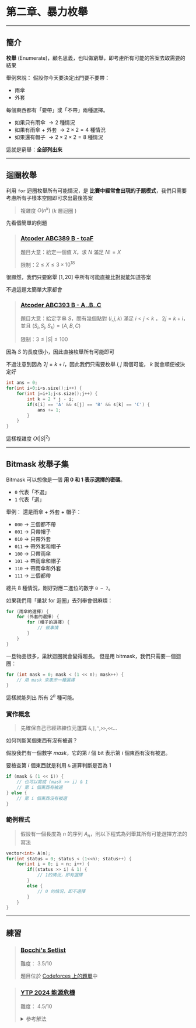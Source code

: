 # 第二章、暴力枚舉

---

## 簡介

**枚舉** (Enumerate)，顧名思義，也叫做窮舉，即考慮所有可能的答案去取需要的結果

舉例來說：
假設你今天要決定出門要不要帶：
- 雨傘
- 外套

每個東西都有「要帶」或「不帶」兩種選擇。  
- 如果只有雨傘 $\rightarrow 2$ 種情況  
- 如果有雨傘 + 外套 $\rightarrow 2 × 2 = 4$ 種情況  
- 如果還有帽子 $\rightarrow 2 × 2 × 2 = 8$ 種情況  

這就是窮舉：**全部列出來**

---

## 迴圈枚舉

利用 `for` 迴圈枚舉所有可能情況，是 **比賽中經常會出現的子題模式**，我們只需要考慮所有子樣本空間即可求出最後答案

> 複雜度 $O(n^k)$ $(k$ 層迴圈 $)$

先看個簡單的例題

> ### [Atcoder ABC389 B - tcaF](https://atcoder.jp/contests/abc389/tasks/abc389_b)
>
> 題目大意：給定一個值 $X$，求 $N$ 滿足 $N! = X$
>
> 限制：$2\leq X\leq 3\times 10^{18}$

很顯然，我們只要窮舉 $[1,20]$ 中所有可能直接比對就能知道答案

不過這題太簡單大家都會

> ### [Atcoder ABC393 B - A..B..C](https://atcoder.jp/contests/abc393/tasks/abc393_b)
>
> 題目大意：給定字串 $S$，問有幾個點對 $(i,j,k)$ 滿足 $i<j<k$ ， $2j = k + i$，並且 $(S_i,S_j,S_k) = (A,B,C)$
>
> 限制：$3\leq |S|\leq 100$

因為 $S$ 的長度很小，因此直接枚舉所有可能即可

不過注意到因為 $2j = k + i$，因此我們只需要枚舉 $i,j$ 兩個可能， $k$ 就會順便被決定好

```cpp
int ans = 0;
for(int i=0;i<s.size();i++) {
    for(int j=i+1;j<s.size();j++) {
        int k = 2 * j - i;
        if(s[i] == 'A' && s[j] == 'B' && s[k] == 'C') {
            ans += 1;
        }
    }
}
```

這樣複雜度 $O(|S|^2)$

---

## Bitmask 枚舉子集

Bitmask 可以想像是一個 **用 0 和 1 表示選擇的密碼**。

- `0` 代表「不選」
- `1` 代表「選」

舉例：
還是雨傘 + 外套 + 帽子：
- `000` → 三個都不帶
- `001` → 只帶帽子
- `010` → 只帶外套
- `011` → 帶外套和帽子
- `100` → 只帶雨傘
- `101` → 帶雨傘和帽子
- `110` → 帶雨傘和外套
- `111` → 三個都帶

總共 8 種情況，剛好對應二進位的數字 `0 ~ 7`。

如果我們用「巢狀 for 迴圈」去列舉會很麻煩：

```cpp
for (雨傘的選擇) {
    for (外套的選擇) {
        for (帽子的選擇) {
            // 做事情
        }
    }
}
```

一旦物品很多，巢狀迴圈就會變得超長。
但是用 bitmask，我們只需要一個迴圈：

```cpp
for (int mask = 0; mask < (1 << n); mask++) {
    // 用 mask 來表示一種選擇
}
```

這樣就能列出 所有 $2^n$ 種可能。

### 實作概念

> 先確保自己已經熟練位元運算 `&`,`|`,`^`,`>>`,`<<`...

如何判斷某個東西有沒有被選？

假設我們有一個數字 $mask$，它的第 $i$ 個 bit 表示第 $i$ 個東西有沒有被選。

要檢查第 $i$ 個東西就是利用 `&` 運算判斷是否為 $1$

```cpp
if (mask & (1 << i)) {
    // 也可以寫成 (mask >> i) & 1
    // 第 i 個東西有被選
} else {
    // 第 i 個東西沒有被選
}
```

### 範例程式

> 假設有一個長度為 $n$ 的序列 $A_n$，則以下程式為列舉其所有可能選擇方法的寫法

```cpp
vector<int> A(n);
for(int status = 0; status < (1<<n); status++) {
    for(int i = 0; i < n; i++) {
        if((status >> i) & 1) {
            // 1的情況，即有選擇
        }
        else {
            // 0 的情況，即不選擇
        }
    }
}
```

---
## 練習

> ### [Bocchi's Setlist](https://codeforces.com/gym/634550/problem/A)
>
> 難度： $3.5/10$
> 
> 題目位於 [Codeforces 上的題單](https://codeforces.com/contestInvitation/e60938670c2d65c4bb70f162d34e0f640dc900e8)中

> ### [YTP 2024 能源危機](https://oj.ntucpc.org/problems/443)
>
> 難度： $4.5/10$
> 
> <details>
>     <summary> 參考解法 </summary>
> 
> 作法：枚舉操作三合併前的兩個子集合，並枚舉所有可能乘法情況
> 
> ```cpp
> #include <bits/stdc++.h>
> #define int int64_t
> using namespace std;
> int popcnt(int x) {
>     int ret = 0;
>     while(x) {
>         ret += x & 1;
>         x >>= 1;
>     }
>     return ret;
> }
> signed main() {
>     cin.tie(nullptr)->ios_base::sync_with_stdio(0);
>     int n,k,x,y,z;
>     cin >> n >> k >> x >> y >> z;
>     vector<int> A(n),factors;
>     for(int &i : A) cin >> i;
>     for(int i = 1; i*i <= k; i++) {
>         if(k % i == 0) factors.push_back(i);
>     }
>     int ans = LLONG_MAX;
>     for(int s1 = 1; s1 < (1<<n); s1++) {
>         for(int s2 = 1; s2 < (1<<n); s2++) {
>             if(s1 & s2) continue;
>             int a = 0, b = 0;
>             for(int i = 0; i < n; i++) {
>                 if((s1 >> i) & 1) a += A[i];
>                 if((s2 >> i) & 1) b += A[i];
>             }
>             for(auto factor : factors) {
>                 int cost = z * (popcnt(s1) - 1 + popcnt(s2) - 1);
>                 cost += (a > factor ? y : x) * llabs(a - factor);
>                 cost += (k/factor > b ? x : y) * llabs((int)k/factor - b);
>                 ans = min(ans,cost);
>             }
>         }
>     }
>     return cout<<ans,0;
> }
> ```
> </details>

